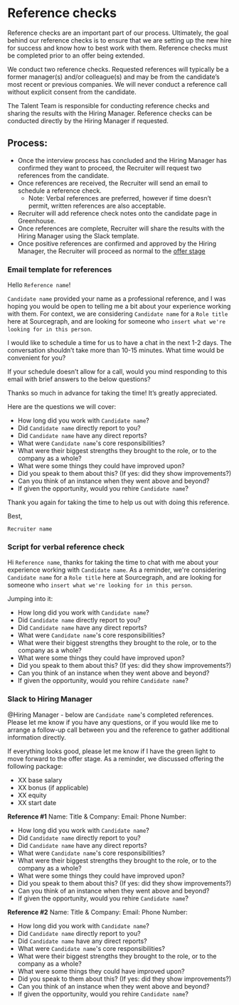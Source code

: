 # Reference checks

Reference checks are an important part of our process. Ultimately, the goal behind our reference checks is to ensure that we are setting up the new hire for success and know how to best work with them. Reference checks must be completed prior to an offer being extended.

We conduct two reference checks. Requested references will typically be a former manager(s) and/or colleague(s) and may be from the candidate’s most recent or previous companies. We will never conduct a reference call without explicit consent from the candidate.

The Talent Team is responsible for conducting reference checks and sharing the results with the Hiring Manager. Reference checks can be conducted directly by the Hiring Manager if requested.

## **Process:**

- Once the interview process has concluded and the Hiring Manager has confirmed they want to proceed, the Recruiter will request two references from the candidate.
- Once references are received, the Recruiter will send an email to schedule a reference check.
  - Note: Verbal references are preferred, however if time doesn’t permit, written references are also acceptable.
- Recruiter will add reference check notes onto the candidate page in Greenhouse.
- Once references are complete, Recruiter will share the results with the Hiring Manager using the Slack template.
- Once positive references are confirmed and approved by the Hiring Manager, the Recruiter will proceed as normal to the [offer stage](extending_an_offer.md#offer-stage)

### Email template for references

Hello `Reference name`!

`Candidate name` provided your name as a professional reference, and I was hoping you would be open to telling me a bit about your experience working with them. For context, we are considering `Candidate name` for a `Role title` here at Sourcegraph, and are looking for someone who `insert what we're looking for in this person`.

I would like to schedule a time for us to have a chat in the next 1-2 days. The conversation shouldn’t take more than 10-15 minutes. What time would be convenient for you?

If your schedule doesn’t allow for a call, would you mind responding to this email with brief answers to the below questions?

Thanks so much in advance for taking the time! It’s greatly appreciated.

Here are the questions we will cover:

- How long did you work with `Candidate name`?
- Did `Candidate name` directly report to you?
- Did `Candidate name` have any direct reports?
- What were `Candidate name`'s core responsibilities?
- What were their biggest strengths they brought to the role, or to the company as a whole?
- What were some things they could have improved upon?
- Did you speak to them about this? (If yes: did they show improvements?)
- Can you think of an instance when they went above and beyond?
- If given the opportunity, would you rehire `Candidate name`?

Thank you again for taking the time to help us out with doing this reference.

Best,

`Recruiter name`

### Script for verbal reference check

Hi `Reference name`, thanks for taking the time to chat with me about your experience working with `Candidate name`. As a reminder, we're considering `Candidate name` for a `Role title` here at Sourcegraph, and are looking for someone who `insert what we're looking for in this person`.

Jumping into it:

- How long did you work with `Candidate name`?
- Did `Candidate name` directly report to you?
- Did `Candidate name` have any direct reports?
- What were `Candidate name`'s core responsibilities?
- What were their biggest strengths they brought to the role, or to the company as a whole?
- What were some things they could have improved upon?
- Did you speak to them about this? (If yes: did they show improvements?)
- Can you think of an instance when they went above and beyond?
- If given the opportunity, would you rehire `Candidate name`?

### Slack to Hiring Manager

@Hiring Manager - below are `Candidate name`'s completed references. Please let me know if you have any questions, or if you would like me to arrange a follow-up call between you and the reference to gather additional information directly.

If everything looks good, please let me know if I have the green light to move forward to the offer stage. As a reminder, we discussed offering the following package:

- XX base salary
- XX bonus (if applicable)
- XX equity
- XX start date

**Reference #1**
Name:
Title & Company:
Email:
Phone Number:
- How long did you work with `Candidate name`?
- Did `Candidate name` directly report to you?
- Did `Candidate name` have any direct reports?
- What were `Candidate name`'s core responsibilities?
- What were their biggest strengths they brought to the role, or to the company as a whole?
- What were some things they could have improved upon?
- Did you speak to them about this? (If yes: did they show improvements?)
- Can you think of an instance when they went above and beyond?
- If given the opportunity, would you rehire `Candidate name`?

**Reference #2**
Name:
Title & Company:
Email:
Phone Number:
- How long did you work with `Candidate name`?
- Did `Candidate name` directly report to you?
- Did `Candidate name` have any direct reports?
- What were `Candidate name`'s core responsibilities?
- What were their biggest strengths they brought to the role, or to the company as a whole?
- What were some things they could have improved upon?
- Did you speak to them about this? (If yes: did they show improvements?)
- Can you think of an instance when they went above and beyond?
- If given the opportunity, would you rehire `Candidate name`?
